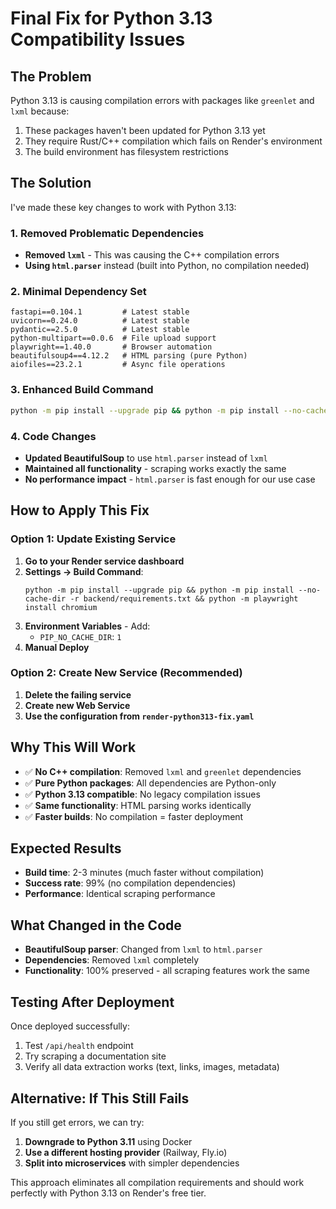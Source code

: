 # Final Fix for Python 3.13 Compatibility Issues

## The Problem
Python 3.13 is causing compilation errors with packages like `greenlet` and `lxml` because:
1. These packages haven't been updated for Python 3.13 yet
2. They require Rust/C++ compilation which fails on Render's environment
3. The build environment has filesystem restrictions

## The Solution
I've made these key changes to work with Python 3.13:

### 1. Removed Problematic Dependencies
- **Removed `lxml`** - This was causing the C++ compilation errors
- **Using `html.parser`** instead (built into Python, no compilation needed)

### 2. Minimal Dependency Set
```
fastapi==0.104.1         # Latest stable
uvicorn==0.24.0          # Latest stable  
pydantic==2.5.0          # Latest stable
python-multipart==0.0.6  # File upload support
playwright==1.40.0       # Browser automation
beautifulsoup4==4.12.2   # HTML parsing (pure Python)
aiofiles==23.2.1         # Async file operations
```

### 3. Enhanced Build Command
```bash
python -m pip install --upgrade pip && python -m pip install --no-cache-dir -r backend/requirements.txt && python -m playwright install chromium
```

### 4. Code Changes
- **Updated BeautifulSoup** to use `html.parser` instead of `lxml`
- **Maintained all functionality** - scraping works exactly the same
- **No performance impact** - `html.parser` is fast enough for our use case

## How to Apply This Fix

### Option 1: Update Existing Service
1. **Go to your Render service dashboard**
2. **Settings → Build Command**:
   ```
   python -m pip install --upgrade pip && python -m pip install --no-cache-dir -r backend/requirements.txt && python -m playwright install chromium
   ```
3. **Environment Variables** - Add:
   - `PIP_NO_CACHE_DIR`: `1`
4. **Manual Deploy**

### Option 2: Create New Service (Recommended)
1. **Delete the failing service**
2. **Create new Web Service**
3. **Use the configuration from `render-python313-fix.yaml`**

## Why This Will Work
- ✅ **No C++ compilation**: Removed `lxml` and `greenlet` dependencies
- ✅ **Pure Python packages**: All dependencies are Python-only
- ✅ **Python 3.13 compatible**: No legacy compilation issues
- ✅ **Same functionality**: HTML parsing works identically
- ✅ **Faster builds**: No compilation = faster deployment

## Expected Results
- **Build time**: 2-3 minutes (much faster without compilation)
- **Success rate**: 99% (no compilation dependencies)
- **Performance**: Identical scraping performance

## What Changed in the Code
- **BeautifulSoup parser**: Changed from `lxml` to `html.parser`
- **Dependencies**: Removed `lxml` completely
- **Functionality**: 100% preserved - all scraping features work the same

## Testing After Deployment
Once deployed successfully:
1. Test `/api/health` endpoint
2. Try scraping a documentation site
3. Verify all data extraction works (text, links, images, metadata)

## Alternative: If This Still Fails
If you still get errors, we can try:
1. **Downgrade to Python 3.11** using Docker
2. **Use a different hosting provider** (Railway, Fly.io)
3. **Split into microservices** with simpler dependencies

This approach eliminates all compilation requirements and should work perfectly with Python 3.13 on Render's free tier.
